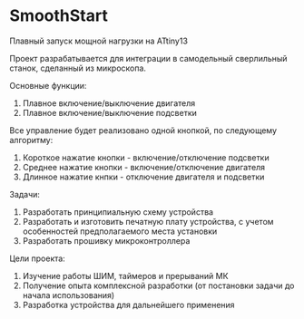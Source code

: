 SmoothStart
===========

Плавный запуск мощной нагрузки на ATtiny13

Проект разрабатывается для интеграции в самодельный сверлильный станок, сделанный из микроскопа.

Основные функции:
1. Плавное включение/выключение двигателя
2. Плавное включение/выключение подсветки

Все управление будет реализовано одной кнопкой, по следующему алгоритму:
1. Короткое нажатие кнопки - включение/отключение подсветки
2. Среднее нажатие кнопки - включение/отключение двигателя
3. Длинное нажатие кнпки - отключение двигателя и подсветки

Задачи:
1. Разработать принципиальную схему устройства
2. Разработать и изготовить печатную плату устройства, с учетом особенностей предполагаемого места установки
3. Разработать прошивку микроконтроллера

Цели проекта:
1. Изучение работы ШИМ, таймеров и прерываний МК
2. Получение опыта комплексной разработки (от постановки задачи до начала использования)
3. Разработка устройства для дальнейшего применения
